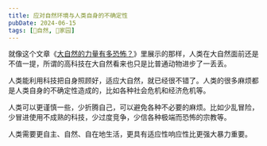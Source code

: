 ```yaml
---
title: 应对自然环境与人类自身的不确定性
pubDate: 2024-06-15
tags: [🌳自然, 🏡家园]
---
```


就像这个文章《[大自然的力量有多恐怖？]》里展示的那样，人类在大自然面前还是不值一提，所谓的高科技在大自然看来也只是比普通动物进步了一丢丢。

人类能利用科技把自身照顾好，适应大自然，就已经很不错了。人类的很多麻烦都是人类自身的不确定性造成的，比如各种社会危机和经济危机等。

人类可以更谨慎一些，少折腾自己，可以避免各种不必要的麻烦。比如少乱冒险，少冒进使用不成熟的科技，少过度竞争，少信各种极端而恐怖的宗教等。

人类需要更自主、自然、自在地生活，更具有适应性响应性比更强大暴力重要。

[大自然的力量有多恐怖？]: https://zhuanlan.zhihu.com/p/688750067
